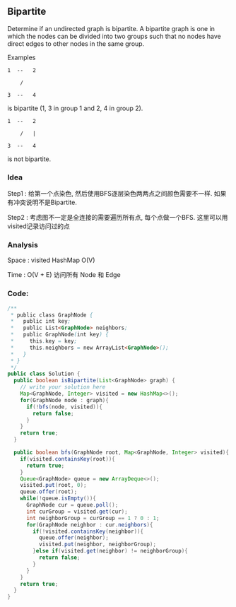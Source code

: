 ## Bipartite

Determine if an undirected graph is bipartite. A bipartite graph is one in which the nodes can be divided into two groups such that no nodes have direct edges to other nodes in the same group.

Examples
```
1  --   2

    /

3  --   4
```


is bipartite (1, 3 in group 1 and 2, 4 in group 2).
```
1  --   2

    /   |

3  --   4
```


is not bipartite.

### Idea
Step1 : 给第一个点染色, 然后使用BFS逐层染色两两点之间颜色需要不一样. 如果有冲突说明不是Bipartite.

Step2 : 考虑图不一定是全连接的需要遍历所有点, 每个点做一个BFS. 这里可以用visited记录访问过的点

### Analysis

Space : visited HashMap  O(V)

Time : O(V + E) 访问所有 Node 和 Edge

###  Code:
```java
/**
 * public class GraphNode {
 *   public int key;
 *   public List<GraphNode> neighbors;
 *   public GraphNode(int key) {
 *     this.key = key;
 *     this.neighbors = new ArrayList<GraphNode>();
 *   }
 * }
 */
public class Solution {
  public boolean isBipartite(List<GraphNode> graph) {
    // write your solution here
    Map<GraphNode, Integer> visited = new HashMap<>();
    for(GraphNode node : graph){
      if(!bfs(node, visited)){
        return false;
      }
    }
    return true;
  }

  public boolean bfs(GraphNode root, Map<GraphNode, Integer> visited){
    if(visited.containsKey(root)){
      return true;
    }
    Queue<GraphNode> queue = new ArrayDeque<>();
    visited.put(root, 0);
    queue.offer(root);
    while(!queue.isEmpty()){
      GraphNode cur = queue.poll();
      int curGroup = visited.get(cur);
      int neighborGroup = curGroup == 1 ? 0 : 1;
      for(GraphNode neighbor : cur.neighbors){
        if(!visited.containsKey(neighbor)){
          queue.offer(neighbor);
          visited.put(neighbor, neighborGroup);
        }else if(visited.get(neighbor) != neighborGroup){
          return false;
        }
      }
    }
    return true;
  }
}
```